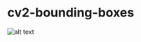 # cv2-bounding-boxes

![alt text](https://www.kaggleusercontent.com/kf/98201327/eyJhbGciOiJkaXIiLCJlbmMiOiJBMTI4Q0JDLUhTMjU2In0..HCRkJ-ZlqSdI3uq76fJ8mA.hqych7ZK9wPdPWqZlTKq5nX1Uhu2J-STfl1cv17bATUUpuc3DvbJaxmT9qk3PrQua6wK7rsukUYizJGdAQucxisg7umb3UT7v9G09-NJb31bymselXaikQipp4puUddYkGsNpp1ptxKiXxISMKUAfpAZJZeCvnKq75c7RNHiXa6ZcgqpBK8rrcRk16xOMChXk59EUb0UiwrnrcA13XUY9IiqJReZ24MvW4OB3W4aXs9ywQg3KuySOwx0gZ94lMkD8-aXO0GMdzTnDE3psN-gGFrUXLYZBKPvjiWqMH30erejhnxen2tMdKjs6WpTvJu53jhbeBjqHT_MbQi-SVYB7ZLrOM6HMeTBxrsVdp-x_jpO-Y-FGniGJBh1JEnHpy7Ua-5-VUlOGz33yw7OOqm23Vk2rTtcp3MYKSF0LAczA36umjVDts70r_JNfv2K73TssJSmWNNo1O7oXsf3khfeFOy587Eogwisi_bkXjyuYwCaVWUK5xEOnomxkQw7gZyxd9e1EbeU0mmXLV5TdWoeFWfl9hS6UAitOffcIe9xdECejVXFPiL0TKqBYCf94PAYcOP5KvJsx6jHASs6VBJDUUg0pfzD1xqaSZR1aE6LOsvYsq6Jx8_Wswr94XSpXxPh3AGTzEyR2ThM8r80nURdTOj9t-nr4w-bfTkMFWrBieTnv-14nFsGmOj91ARDuSR3.Z0RSK88hL03Te3hOzGJjXg/__results___files/__results___33_0.png)
